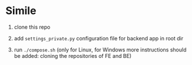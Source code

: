 # Simile

1. clone this repo

2. add `settings_private.py` configuration file for backend app in root dir

3. run `./compose.sh` (only for Linux, for Windows more instructions should be added: cloning the repositories of FE and BE)